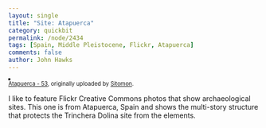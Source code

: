 ```yaml
---
layout: single 
title: "Site: Atapuerca" 
category: quickbit
permalink: /node/2434
tags: [Spain, Middle Pleistocene, Flickr, Atapuerca] 
comments: false 
author: John Hawks 
---
```


<div class="middle-picture">
<a href="http://www.flickr.com/photos/sitomon/3610987496/" title="photo sharing"><img src="http://farm3.static.flickr.com/2425/3610987496_4eee28ffe5.jpg" style="border: solid 2px #000000;" alt="" /></a>
<br />
<span style="font-size: 0.8em; margin-top: 0px;"><a href="http://www.flickr.com/photos/sitomon/3610987496/">Atapuerca - 53</a>, originally uploaded by <a href="http://www.flickr.com/people/sitomon/">Sitomon</a>.</span>
</div>
<p>
I like to feature Flickr Creative Commons photos that show archaeological sites. This one is from Atapuerca, Spain and shows the multi-story structure that protects the Trinchera Dolina site from the elements.
</p>

